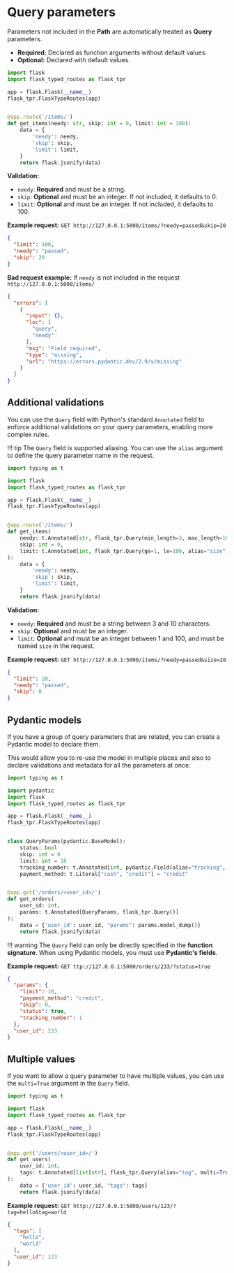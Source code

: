 # Query parameters

Parameters not included in the **Path** are automatically treated as **Query** parameters.

- **Required:** Declared as function arguments without default values.
- **Optional:** Declared with default values.

```python
import flask
import flask_typed_routes as flask_tpr

app = flask.Flask(__name__)
flask_tpr.FlaskTypeRoutes(app)


@app.route('/items/')
def get_items(needy: str, skip: int = 0, limit: int = 100):
    data = {
        'needy': needy,
        'skip': skip,
        'limit': limit,
    }
    return flask.jsonify(data)
```

**Validation:**

- `needy`: **Required** and must be a string.
- `skip`: **Optional** and must be an integer. If not included, it defaults to 0.
- `limit`: **Optional** and must be an integer. If not included, it defaults to 100.


**Example request:** `GET http://127.0.0.1:5000/items/?needy=passed&skip=20`

```json
{
  "limit": 100,
  "needy": "passed",
  "skip": 20
}
```

**Bad request example:** If `needy` is not included in the request `http://127.0.0.1:5000/items/`

```json
{
  "errors": [
    {
      "input": {},
      "loc": [
        "query",
        "needy"
      ],
      "msg": "Field required",
      "type": "missing",
      "url": "https://errors.pydantic.dev/2.9/v/missing"
    }
  ]
}
```

## Additional validations

You can use the `Query` field with Python's standard `Annotated` field to enforce additional validations on your
query parameters, enabling more complex rules.

!!! tip
    The `Query` field is supported aliasing. You can use the `alias` argument to define 
    the query parameter name in the request.

```python
import typing as t

import flask
import flask_typed_routes as flask_tpr

app = flask.Flask(__name__)
flask_tpr.FlaskTypeRoutes(app)


@app.route('/items/')
def get_items(
    needy: t.Annotated[str, flask_tpr.Query(min_length=3, max_length=10)],
    skip: int = 0,
    limit: t.Annotated[int, flask_tpr.Query(ge=1, le=100, alias="size")] = 100,
):
    data = {
        'needy': needy,
        'skip': skip,
        'limit': limit,
    }
    return flask.jsonify(data)
```

**Validation:**

- `needy`: **Required** and must be a string between 3 and 10 characters.
- `skip`: **Optional** and must be an integer.
- `limit`: **Optional** and must be an integer between 1 and 100, and must be named `size` in the request.

**Example request:** `GET http://127.0.0.1:5000/items/?needy=passed&size=20`

```json
{
  "limit": 20,
  "needy": "passed",
  "skip": 0
}
```

## Pydantic models

If you have a group of query parameters that are related, you can create a Pydantic model to declare them.

This would allow you to re-use the model in multiple places and also to declare validations and metadata for all the
parameters at once.

```python
import typing as t

import pydantic
import flask
import flask_typed_routes as flask_tpr

app = flask.Flask(__name__)
flask_tpr.FlaskTypeRoutes(app)


class QueryParams(pydantic.BaseModel):
    status: bool
    skip: int = 0
    limit: int = 10
    tracking_number: t.Annotated[int, pydantic.Field(alias="tracking", le=3)] = 1
    payment_method: t.Literal["cash", "credit"] = "credit"


@app.get('/orders/<user_id>/')
def get_orders(
    user_id: int,
    params: t.Annotated[QueryParams, flask_tpr.Query()]
):
    data = {'user_id': user_id, "params": params.model_dump()}
    return flask.jsonify(data)
```

!!! warning
    The `Query` field can only be directly specified in the **function signature**.
    When using Pydantic models, you must use **Pydantic's fields**.

**Example request:** `GET ttp://127.0.0.1:5000/orders/233/?status=true`

```json
{
  "params": {
    "limit": 10,
    "payment_method": "credit",
    "skip": 0,
    "status": true,
    "tracking_number": 1
  },
  "user_id": 233
}
```

## Multiple values

If you want to allow a query parameter to have multiple values, you can use the `multi=True` argument in the `Query`
field.

```python
import typing as t

import flask
import flask_typed_routes as flask_tpr

app = flask.Flask(__name__)
flask_tpr.FlaskTypeRoutes(app)


@app.get('/users/<user_id>/')
def get_users(
    user_id: int,
    tags: t.Annotated[list[str], flask_tpr.Query(alias="tag", multi=True)] = (),
):
    data = {'user_id': user_id, "tags": tags}
    return flask.jsonify(data)
```

**Example request:** `GET http://127.0.0.1:5000/users/123/?tag=hello&tag=world`

```json
{
  "tags": [
    "hello",
    "world"
  ],
  "user_id": 123
}
```